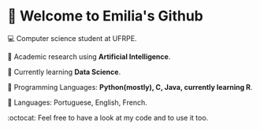  # 🌸 Welcome to Emilia's Github 


:computer: Computer science student at UFRPE.


:microscope: Academic research using **Artificial Intelligence**.



:newspaper: Currently learning **Data Science**.



:pushpin: Programming Languages: **Python(mostly), C, Java, currently learning R**.



:notebook_with_decorative_cover: Languages: Portuguese, English, French.







:octocat: Feel free to have a look at my code and to use it too.
<!--
**11emilia11/11emilia11** is a ✨ _special_ ✨ repository because its `README.md` (this file) appears on your GitHub profile.

Here are some ideas to get you started:

- 🔭 I’m currently working on ...
- 🌱 I’m currently learning ...
- 👯 I’m looking to collaborate on ...
- 🤔 I’m looking for help with ...
- 💬 Ask me about ...
- 📫 How to reach me: ...
- 😄 Pronouns: ...
- ⚡ Fun fact: ...
-->
